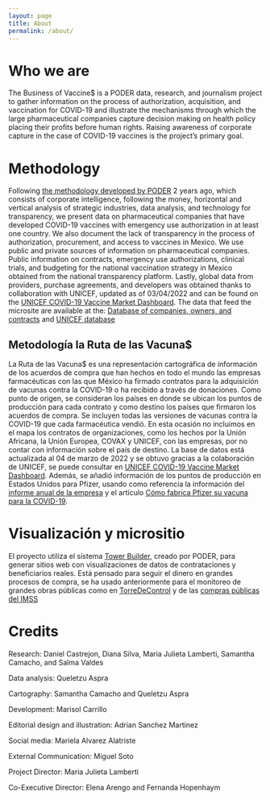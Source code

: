 ```yaml
---
layout: page
title: About
permalink: /about/
---
```


# Who we are

The Business of Vaccine$ is a PODER data, research, and journalism project to gather information on the process of authorization, acquisition, and vaccination for COVID-19 and illustrate the mechanisms through which the large pharmaceutical companies capture decision making on health policy placing their profits before human rights. Raising awareness of corporate capture in the case of COVID-19 vaccines is the project’s primary goal.


# Methodology

Following [the methodology developed by PODER](https://poderlatam.org/metodologia-de-poder-para-la-investigacion-estrategica/) 2 years ago, which consists of corporate intelligence, following the money, horizontal and vertical analysis of strategic industries, data analysis, and technology for transparency, we present data on pharmaceutical companies that have developed COVID-19 vaccines with emergency use authorization in at least one country. We also document the lack of transparency in the process of authorization, procurement, and access to vaccines in Mexico. We use public and private sources of information on pharmaceutical companies. Public information on contracts, emergency use authorizations, clinical trials, and budgeting for the national vaccination strategy in Mexico obtained from the national transparency platform. Lastly, global data from providers, purchase agreements, and developers was obtained thanks to collaboration with UNICEF, updated as of 03/04/2022 and can be found on the [UNICEF COVID-19 Vaccine Market Dashboard](https://www.unicef.org/supply/covid-19-vaccine-market-dashboard).
The data that feed the microsite are available at  the: [Database of companies, owners, and contracts](https://poderlatam.org/wp-content/uploads/2022/06/VACUNAS-beneficiarios-reales-y-empresas.xlsx) and [UNICEF database](https://poderlatam.org/wp-content/uploads/2022/06/20220228_UNICEF_Datasets_Poder.xlsx)

## Metodología la Ruta de las Vacuna$
La Ruta de las Vacuna$ es una representación cartográfica de información de los acuerdos de compra que han hechos en todo el mundo las empresas farmacéuticas con las que México ha firmado contratos para la adquisición de vacunas contra la COVID-19 o ha recibido a través de donaciones. Como punto de origen, se consideran los países en donde se ubican los puntos de producción para cada contrato y como destino los países que firmaron los acuerdos de compra. Se incluyen todas las versiones de vacunas contra la COVID-19 que cada farmacéutica vendió. En esta ocasión no incluimos en el mapa los contratos de organizaciones, como los hechos por la Unión Africana, la Unión Europea, COVAX y UNICEF, con las empresas, por no contar con información sobre el país de destino. La base de datos está actualizada al 04 de marzo de 2022 y se obtuvo gracias a la colaboración de UNICEF, se puede consultar en [UNICEF COVID-19 Vaccine Market Dashboard](https://www.unicef.org/supply/covid-19-vaccine-market-dashboard). Además, se añadió información de los puntos de producción en Estados Unidos para Pfizer, usando como referencia la información del [informe anual de la empresa](https://www.sec.gov/ix?doc=/Archives/edgar/data/0000078003/000007800322000027/pfe-20211231.htm) y el artículo [Cómo fabrica Pfizer su vacuna para la COVID-19](https://www.nytimes.com/es/interactive/2021/health/pfizer-vacuna-covid.html).


# Visualización y micrositio

El proyecto utiliza el sistema [Tower Builder](https://towerbuilder.readthedocs.io/es/latest/index.html), creado por PODER, para generar sitios web con visualizaciones de datos de contrataciones y beneficiarios reales. Está pensado para seguir el dinero en grandes procesos de compra, se ha usado anteriormente para el monitoreo de grandes obras públicas como en [TorreDeControl](https://poderlatam.org/project/naicm/) y de las [compras públicas del IMSS](https://saluddineroycorrupcion.quienesquien.wiki/es/salud)


# Credits

Research: Daniel Castrejon, Diana Silva, Maria Julieta Lamberti, Samantha Camacho, and Salma Valdes

Data analysis: Queletzu Aspra

Cartography: Samantha Camacho and Queletzu Aspra

Development: Marisol Carrillo

Editorial design and illustration: Adrian Sanchez Martinez

Social media: Mariela Alvarez Alatriste

External Communication: Miguel Soto

Project Director: Maria Julieta Lamberti

Co-Executive Director: Elena Arengo and Fernanda Hopenhaym
